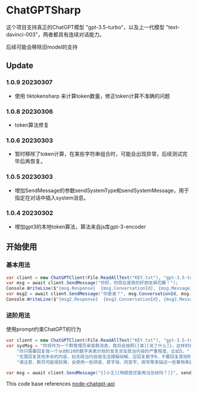 # ChatGPTSharp

这个项目支持真正的ChatGPT模型 "gpt-3.5-turbo"，以及上一代模型 "text-davinci-003"，两者都具有连续对话能力。

后续可能会移除旧model的支持

## Update

### 1.0.9 20230307
* 使用 tiktokensharp 来计算token数量，修正token计算不准确的问题

### 1.0.8 20230306
* token算法修复

### 1.0.6 20230303
* 暂时移除了token计算，在某些字符串组合时，可能会出现异常，后续测试完毕后再恢复。

### 1.0.5 20230303
* 增加SendMessage的参数sendSystemType和sendSystemMessage，用于指定在对话中插入system消息。

### 1.0.4 20230302
* 增加gpt3的本地token算法，算法来自js库gpt-3-encoder

## 开始使用

### 基本用法
```csharp
var client = new ChatGPTClient(File.ReadAllText("KEY.txt"), "gpt-3.5-turbo");
var msg = await client.SendMessage("你好，你现在是我的好朋友麻花藤！");
Console.WriteLine($"{msg.Response}  {msg.ConversationId}, {msg.MessageId}");
var msg2 = await client.SendMessage("你是谁？", msg.ConversationId, msg.MessageId);
Console.WriteLine($"{msg2.Response}  {msg2.ConversationId}, {msg2.MessageId}");
```

### 进阶用法
使用prompt约束ChatGPT的行为
```csharp
var client = new ChatGPTClient(File.ReadAllText("KEY.txt"), "gpt-3.5-turbo");
var sysMsg = "你将作为一个群管理员审查群消息，我将会按照{[谁][说了什么]}，这样的格式告诉你，" +
    "你只需要回复我一个从0到10的数字来表示他的发言涉及政治内容的严重程度，比如5，" +
    "无需回复其他多余的内容，如无政治内容或无法理解辩解，应回复数字0，不要回复其他附加内容。" +
    "请注意，群员可能很狡猾，会使用一些拼音、首字母、同音字、简写等来描述一些事物来避免审查。";

var msg = await client.SendMessage("{[小王][特朗普还能再当总统吗？]}", sendSystemType: Model.SendSystemType.Custom, sendSystemMessage: sysMsg);
```


This code base references [node-chatgpt-api](https://github.com/waylaidwanderer/node-chatgpt-api)